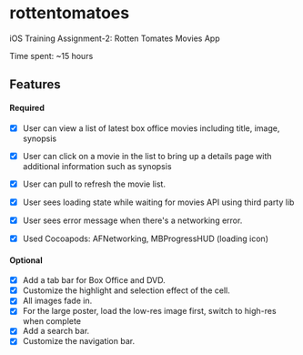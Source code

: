 rottentomatoes
==============

iOS Training Assignment-2: Rotten Tomates Movies App

Time spent: ~15 hours

Features
---------
#### Required
- [x] User can view a list of latest box office movies including title, image, synopsis
- [x] User can click on a movie in the list to bring up a details page with additional information such as synopsis
- [x] User can pull to refresh the movie list.
- [x] User sees loading state while waiting for movies API using third party lib
- [x] User sees error message when there's a networking error. 
- [x] Used Cocoapods: AFNetworking, MBProgressHUD (loading icon)


#### Optional

- [x] Add a tab bar for Box Office and DVD.
- [x] Customize the highlight and selection effect of the cell.
- [x] All images fade in.
- [x] For the large poster, load the low-res image first, switch to high-res when complete
- [x] Add a search bar.
- [x] Customize the navigation bar.
